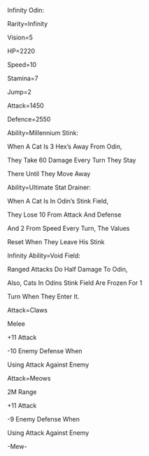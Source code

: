 Infinity Odin:

Rarity=Infinity

Vision=5

HP=2220

Speed=10

Stamina=7

Jump=2

Attack=1450

Defence=2550

Ability=Millennium Stink:

When A Cat Is 3 Hex’s Away From Odin,

They Take 60 Damage Every Turn They Stay

There Until They Move Away

Ability=Ultimate Stat Drainer:

When A Cat Is In Odin’s Stink Field,

They Lose 10 From Attack And Defense

And 2 From Speed Every Turn, The Values

Reset When They Leave His Stink

Infinity Ability=Void Field:

Ranged Attacks Do Half Damage To Odin,

Also, Cats In Odins Stink Field Are Frozen For 1

Turn When They Enter It.

Attack=Claws

Melee

+11 Attack

-10 Enemy Defense When 

Using Attack Against Enemy

Attack=Meows

2M Range

+11 Attack

-9 Enemy Defense When

Using Attack Against Enemy

-Mew-
